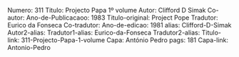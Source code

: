 Numero: 311
Titulo: Projecto Papa 1º volume
Autor: Clifford D Simak
Co-autor: 
Ano-de-Publicacaoo: 1983
Titulo-original: Project Pope
Tradutor: Eurico da Fonseca
Co-tradutor: 
Ano-de-edicao: 1981
alias: Clifford-D-Simak
Autor2-alias: 
Tradutor1-alias: Eurico-da-Fonseca
Tradutor2-alias: 
Titulo-link: 311-Projecto-Papa-1-volume
Capa: António Pedro
pags: 181
Capa-link: Antonio-Pedro
